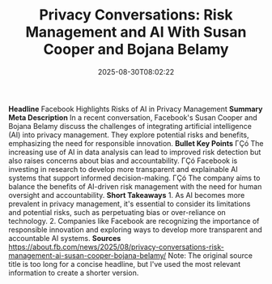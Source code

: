﻿---
title: "Privacy Conversations: Risk Management and AI With Susan Cooper and Bojana Belamy"
date: "2025-08-30T08:02:22"
category: "Markets"
summary: ""
slug: "privacy conversations risk management and ai with susan coop"
source_urls:
  - "https://about.fb.com/news/2025/08/privacy-conversations-risk-management-ai-susan-cooper-bojana-belamy/"
seo:
  title: "Privacy Conversations: Risk Management and AI With Susan Cooper and Bojana Belamy | Hash n Hedge"
  description: ""
  keywords: ["news", "markets", "brief"]
---
**Headline** Facebook Highlights Risks of AI in Privacy Management  **Summary Meta Description** In a recent conversation, Facebook's Susan Cooper and Bojana Belamy discuss the challenges of integrating artificial intelligence (AI) into privacy management. They explore potential risks and benefits, emphasizing the need for responsible innovation.  **Bullet Key Points**  ΓÇó The increasing use of AI in data analysis can lead to improved risk detection but also raises concerns about bias and accountability. ΓÇó Facebook is investing in research to develop more transparent and explainable AI systems that support informed decision-making. ΓÇó The company aims to balance the benefits of AI-driven risk management with the need for human oversight and accountability.  **Short Takeaways**  1. As AI becomes more prevalent in privacy management, it's essential to consider its limitations and potential risks, such as perpetuating bias or over-reliance on technology. 2. Companies like Facebook are recognizing the importance of responsible innovation and exploring ways to develop more transparent and accountable AI systems.  **Sources** https://about.fb.com/news/2025/08/privacy-conversations-risk-management-ai-susan-cooper-bojana-belamy/  Note: The original source title is too long for a concise headline, but I've used the most relevant information to create a shorter version. 
